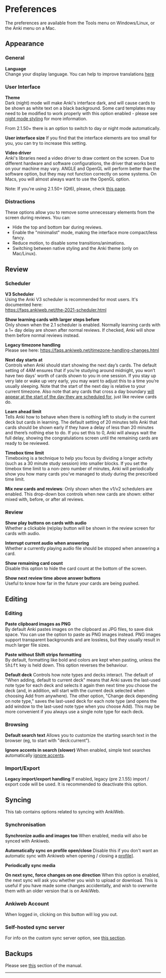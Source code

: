 # Preferences

<!-- toc -->

The preferences are available from the Tools menu on Windows/Linux, or
the Anki menu on a Mac.

## Appearance

### General
**Language**  
Change your display language. You can help to improve translations [here](https://translating.ankiweb.net/)

### User Interface
**Theme**  
Dark (night) mode will make Anki's interface dark, and will cause cards to be shown as white text on a
black background. Some card templates may need to be modified to work
properly with this option enabled - please see [night mode
styling](templates/styling.md#night-mode) for more information.

From 2.1.50+ there is an option to switch to day or night mode automatically. 

**User interface size**
If you find that the interface elements are too small for you, you can 
try to increase this setting.  

**Video driver**  
Anki's libraries need a video driver to draw content on the screen.
Due to different hardware and software configurations, the driver that
works best on your machine may vary. ANGLE and OpenGL will perform better
than the software option, but they may not function correctly on some
systems. On Macs, you will almost always want to use the OpenGL option.

Note: If you're using 2.1.50+ (Qt6), please, check [this page](./platform/windows/display-issues.md#qt6).

### Distractions
These options allow you to remove some unnecessary elements from the screen during reviews. You can:
- Hide the top and bottom bar during reviews.
- Enable the "minimalist" mode, making the interface more compact/less fancy.
- Reduce motion, to disable some transitions/animations.
- Switching between native styling and the Anki theme (only on Mac/Linux).


## Review

### Scheduler

**V3 Scheduler**  
Using the Anki V3 scheduler is recommended for most users. It's documented here:  
<https://faqs.ankiweb.net/the-2021-scheduler.html>

**Show learning cards with larger steps before**  
Only shown when the 2.1 scheduler is enabled. Normally learning cards with a 1+
day delay are shown after normal reviews. If checked, Anki will show them before
normal reviews instead.

**Legacy timezone handling**  
Please see here:
<https://faqs.ankiweb.net/timezone-handling-changes.html>

**Next day starts at**  
Controls when Anki should start showing the next day’s cards. The default
setting of 4AM ensures that if you’re studying around midnight, you won’t have
two days' worth of cards shown to you in one session. If you stay up very late
or wake up very early, you may want to adjust this to a time you’re usually
sleeping. Note that the start of the next day is relative to your current timezone.
Also note that any cards that cross a day boundary [will appear at the start of 
the day they are scheduled for](./deck-options.md#day-boundaries), just like review cards do. 

**Learn ahead limit**  
Tells Anki how to behave when there is nothing left to study in the current deck
but cards in learning. The default setting of 20 minutes tells Anki that cards
should be shown early if they have a delay of less than 20 minutes and there’s
nothing else to do. If you set this to 0, Anki will always wait the full delay,
showing the congratulations screen until the remaining cards are ready to be
reviewed.

**Timebox time limit**  
Timeboxing is a technique to help you focus by dividing a longer activity (such
as a 30 minute study session) into smaller blocks. If you set the timebox time
limit to a non-zero number of minutes, Anki will periodically show you how many
cards you’ve managed to study during the prescribed time limit.

**Mix new cards and reviews**:
Only shown when the v1/v2 schedulers are enabled. This drop-down box controls when
new cards are shown: either mixed with, before, or after all reviews.

### Review

**Show play buttons on cards with audio**  
Whether a clickable (re)play button will be shown in the review screen
for cards with audio.

**Interrupt current audio when answering**  
Whether a currently playing audio file should be stopped when answering
a card.

**Show remaining card count**  
Disable this option to hide the card count at the bottom of the screen.

**Show next review time above answer buttons**  
Useful to know how far in the future your cards are being pushed.


## Editing
### Editing
**Paste clipboard images as PNG**  
By default Anki pastes images on the clipboard as JPG files, to save disk space.
You can use the option to paste as PNG images instead. PNG images support
transparent backgrounds and are lossless, but they usually result in much larger
file sizes.

**Paste without Shift strips formatting**  
By default, formatting like bold and colors are kept when pasting,
unless the <kbd>Shift</kbd> key is held down. This option reverses the behaviour.

**Default deck**
Controls how note types and decks interact. The default of "When adding, default
to current deck" means that Anki saves the last-used note type for each deck and
selects it again then next time you choose the deck (and, in addition, will
start with the current deck selected when choosing Add from anywhere). The other
option, "Change deck depending on note type," saves the last-used deck for each
note type (and opens the add window to the last-used note type when you choose
Add). This may be more convenient if you always use a single note type for each
deck.

### Browsing
**Default search text**
Allows you to customize the starting search text in the browser (eg, to start 
with "deck:current").

**Ignore accents in search (slower)**
When enabled, simple text searches automatically [ignore accents](./searching.md#ignoring-accentscombining-characters).

### Import/Export
**Legacy import/export handling**
If enabled, legacy (pre 2.1.55) import / export code will be used. It is recommended to deactivate this option. 


## Syncing
This tab contains options related to syncing with AnkiWeb.

### Synchronisation

**Synchronize audio and images too**
When enabled, media will also be synced with Ankiweb.

**Automatically sync on profile open/close**
Disable this if you don't want an automatic sync with Ankiweb when opening / closing a [profile](./profiles.md)]. 

**Periodically sync media**

**On next sync, force changes on one direction**
When this option is enabled, the next sync will
ask you whether you wish to upload or download. This is useful if
you have made some changes accidentally, and wish to overwrite them
with an older version that is on AnkiWeb.

### Ankiweb Account
When logged in, clicking on this button will log you out.

### Self-hosted sync server
For info on the custom sync server option, see [this section](./sync-server.md).

## Backups
Please see [this](backups.md#automatic-backups) section of the manual.


---


